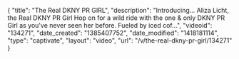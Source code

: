 {
    "title": "The Real DKNY PR GIRL",
    "description": "Introducing... Aliza Licht, the Real DKNY PR Girl Hop on for a wild ride with the one & only DKNY PR Girl as you've never seen her before. Fueled by iced cof...",
    "videoid": "134271",
    "date_created": "1385407752",
    "date_modified": "1418181114",
    "type": "captivate",
    "layout": "video",
    "url": "\/v\/the-real-dkny-pr-girl\/134271"
}